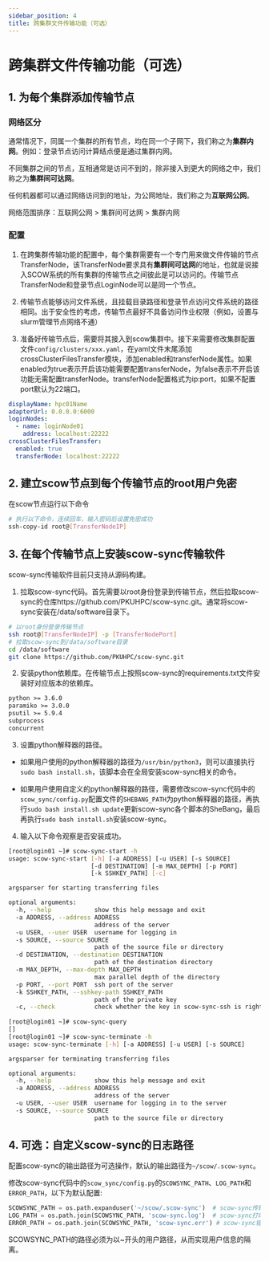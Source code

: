 ```yaml
---
sidebar_position: 4
title: 跨集群文件传输功能（可选）
---
```

# 跨集群文件传输功能（可选）

## 1. 为每个集群添加传输节点

### 网络区分

通常情况下，同属一个集群的所有节点，均在同一个子网下，我们称之为**集群内网**。例如：登录节点访问计算结点便是通过集群内网。

不同集群之间的节点，互相通常是访问不到的，除非接入到更大的网络之中，我们称之为**集群间可达网**。

任何机器都可以通过网络访问到的地址，为公网地址，我们称之为**互联网公网**。

网络范围排序：互联网公网 > 集群间可达网 > 集群内网

### 配置

1. 在跨集群传输功能的配置中，每个集群需要有一个专门用来做文件传输的节点TransferNode，该TransferNode要求具有**集群间可达网**的地址，也就是说接入SCOW系统的所有集群的传输节点之间彼此是可以访问的。传输节点TransferNode和登录节点LoginNode可以是同一个节点。

2. 传输节点能够访问文件系统，且挂载目录路径和登录节点访问文件系统的路径相同。出于安全性的考虑，传输节点最好不具备访问作业权限（例如，设置与slurm管理节点网络不通）

3. 准备好传输节点后，需要将其接入到scow集群中。接下来需要修改集群配置文件`config/clusters/xxx.yaml`，在yaml文件末尾添加crossClusterFilesTransfer模块，添加enabled和transferNode属性。如果enabled为true表示开启该功能需要配置transferNode，为false表示不开启该功能无需配置transferNode。transferNode配置格式为ip:port，如果不配置port默认为22端口。

```yaml title="config/clusters/hpc01.yaml"
displayName: hpc01Name
adapterUrl: 0.0.0.0:6000
loginNodes:
  - name: loginNode01
    address: localhost:22222
crossClusterFilesTransfer:
  enabled: true
  transferNode: localhost:22222
```

## 2. 建立scow节点到每个传输节点的root用户免密

在scow节点运行以下命令
  
```bash
# 执行以下命令，连续回车，输入密码后设置免密成功
ssh-copy-id root@[TransferNodeIP]
```

## 3. 在每个传输节点上安装scow-sync传输软件

scow-sync传输软件目前只支持从源码构建。

1. 拉取scow-sync代码。首先需要以root身份登录到传输节点，然后拉取scow-sync的仓库https://github.com/PKUHPC/scow-sync.git。通常将scow-sync安装在/data/software目录下。

```bash
# 以root身份登录传输节点
ssh root@[TransferNodeIP] -p [TransferNodePort]
# 拉取scow-sync到/data/software目录
cd /data/software
git clone https://github.com/PKUHPC/scow-sync.git
```

2. 安装python依赖库。在传输节点上按照scow-sync的requirements.txt文件安装好对应版本的依赖库。

```txt
python >= 3.6.0
paramiko >= 3.0.0
psutil >= 5.9.4
subprocess
concurrent
```

3. 设置python解释器的路径。

  + 如果用户使用的python解释器的路径为`/usr/bin/python3`，则可以直接执行`sudo bash install.sh`，该脚本会在全局安装scow-sync相关的命令。

  + 如果用户使用自定义的python解释器的路径，需要修改scow-sync代码中的`scow_sync/config.py`配置文件的`SHEBANG_PATH`为python解释器的路径，再执行`sudo bash install.sh update`更新scow-sync各个脚本的SheBang，最后再执行`sudo bash install.sh`安装scow-sync。

4. 输入以下命令观察是否安装成功。

```bash
[root@login01 ~]# scow-sync-start -h
usage: scow-sync-start [-h] [-a ADDRESS] [-u USER] [-s SOURCE]
                       [-d DESTINATION] [-m MAX_DEPTH] [-p PORT]
                       [-k SSHKEY_PATH] [-c]

argsparser for starting transferring files

optional arguments:
  -h, --help            show this help message and exit
  -a ADDRESS, --address ADDRESS
                        address of the server
  -u USER, --user USER  username for logging in
  -s SOURCE, --source SOURCE
                        path of the source file or directory
  -d DESTINATION, --destination DESTINATION
                        path of the destination directory
  -m MAX_DEPTH, --max-depth MAX_DEPTH
                        max parallel depth of the directory
  -p PORT, --port PORT  ssh port of the server
  -k SSHKEY_PATH, --sshkey-path SSHKEY_PATH
                        path of the private key
  -c, --check           check whether the key in scow-sync-ssh is right
  
[root@login01 ~]# scow-sync-query
[]
[root@login01 ~]# scow-sync-terminate -h
usage: scow-sync-terminate [-h] [-a ADDRESS] [-u USER] [-s SOURCE]

argsparser for terminating transferring files

optional arguments:
  -h, --help            show this help message and exit
  -a ADDRESS, --address ADDRESS
                        address of the server
  -u USER, --user USER  username for logging in to the server
  -s SOURCE, --source SOURCE
                        path to the source file or directory
```

## 4. 可选：自定义scow-sync的日志路径

配置scow-sync的输出路径为可选操作，默认的输出路径为`~/scow/.scow-sync`。

修改scow-sync代码中的`scow_sync/config.py`的`SCOWSYNC_PATH`、`LOG_PATH`和`ERROR_PATH`，以下为默认配置:

```python
SCOWSYNC_PATH = os.path.expanduser('~/scow/.scow-sync')  # scow-sync传输文件进度保存目录
LOG_PATH = os.path.join(SCOWSYNC_PATH, 'scow-sync.log')  # scow-sync打印日志目录
ERROR_PATH = os.path.join(SCOWSYNC_PATH, 'scow-sync.err') # scow-sync错误日志目录
```

SCOWSYNC_PATH的路径必须为以~开头的用户路径，从而实现用户信息的隔离。

